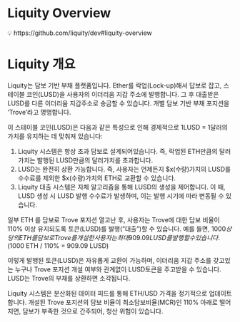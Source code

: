 # Liquity Overview
<aside>
💡 https://github.com/liquity/dev#liquity-overview

</aside>

# Liquity 개요

Liquity는 담보 기반 부채 플랫폼입니다. Ether를 락업(Lock-up)해서 답보로 잡고, 스테이블 코인(LUSD)을 사용자의 이더리움 지갑 주소에 발행합니다. 그 후 대출받은 LUSD를 다른 이더리움 지갑주소로 송금할 수 있습니다. 개별 담보 기반 부채 포지션을 ‘Trove’라고 명명합니다.

이 스테이블 코인(LUSD)은 다음과 같은 특성으로 인해 경제적으로 1LUSD = 1달러의 가치를 유지하는 데 맞춰져 있습니다:

1. Liquity 시스템은 항상 초과 담보로 설계되어있습니다. 즉, 락업된 ETH만큼의 달러가치는 발행된 LUSD만큼의 달러가치를 초과합니다.
2. LUSD는 완전히 상환 가능합니다. 즉, 사용자는 언제든지 $x(수량)가치의 LUSD를 수수료를 제외한 $x(수량)가치의 ETH로 교환할 수 있습니다.
3. Liquity 대출 시스템은 자체 알고리즘을 통해 LUSD의 생성을 제어합니다. 이 때, LUSD 생성 시 LUSD 발행 수수료가 발생하며, 이는 발행 시기에 따라 변동될 수 있습니다.

일부 ETH 를 담보로 Trove 포지션 열고난 후, 사용자는 Trove에 대한 담보 비율이 110% 이상 유지되도록 토큰(LUSD)를 발행(”대출”)할 수 있습니다. 
예를 들면, $1000 상당의 ETH를 담보로 Trove를 개설한 사용자는 최대 909.09 LUSD를 발행할 수 있습니다. ($1000 ETH / 110% = 909.09 LUSD)

이렇게 발행된 토큰(LUSD)은 자유롭게 교환이 가능하며, 이더리움 지갑 주소를 갖고있는 누구나 Trove 포지션 개설 여부와 관계없이 LUSD토큰을 주고받을 수 있습니다. LUSD는 Trove의 부채를 상환하면 소각됩니다.

Liquity 시스템은 분산화된 데이터 피드를 통해 ETH/USD 가격을 정기적으로 업데이트합니다. 개설된 Trove 포지션의 담보 비율이 최소담보비율(MCR)인 110% 아래로 떨어지면, 담보가 부족한 것으로 간주되어, 청산 위험이 있습니다.
